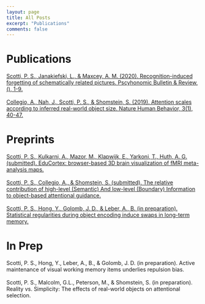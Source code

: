```yaml
---
layout: page
title: All Posts
excerpt: "Publications"
comments: false
---
```

# Publications
<a href="https://paulscotti.github.io/pubs/scotti_janakiefski_maxcey_2020.pdf">Scotti, P. S., Janakiefski, L., & Maxcey, A. M. (2020). Recognition-induced forgetting of schematically related pictures. Pscyhonomic Bulletin & Review, (), 1-9.</a>
<br><br>
<a href="https://paulscotti.github.io/pubs/collegio_nah_scotti_shomstein_2019.pdf">Collegio, A., Nah, J., Scotti, P. S., & Shomstein, S. (2019). Attention scales according to inferred real-world object size. Nature Human Behavior, 3(1), 40-47.</a>

# Preprints
<a href="https://github.com/openjournals/jose-papers/blob/jose.00072/jose.00072/10.21105.jose.00072.pdf">Scotti, P. S., Kulkarni, A., Mazor, M., Klapwijk, E., Yarkoni, T., Huth, A. G. (submitted). EduCortex: browser-based 3D brain visualization of fMRI meta-analysis maps.</a>
<br><br>
<a href="https://psyarxiv.com/yxqju/">Scotti, P. S., Collegio, A., & Shomstein, S. (submitted). The relative contribution of high-level (Semantic) And low-level (Boundary) Information to object-based attentional guidance.</a>
<br><br>
<a href="https://psyarxiv.com/9pxc6/">Scotti, P. S., Hong, Y., Golomb, J. D., & Leber, A., B. (in preparation). Statistical regularities during object encoding induce swaps in long-term memory.</a>

# In Prep
Scotti, P. S., Hong, Y., Leber, A., B., & Golomb, J. D. (in preparation). Active maintenance of visual working memory items underlies repulsion bias.
<br><br>
Scotti, P. S., Malcolm, G.L., Peterson, M., & Shomstein, S. (in preparation). Reality vs. Simplicity: The effects of real-world objects on attentional selection.


